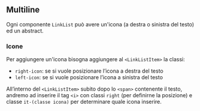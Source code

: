 ## Multiline

Ogni componente `LinkList` può avere un'icona (a destra o sinistra del testo) ed un abstract.

### Icone

Per aggiungere un'icona bisogna aggiungere al `<LinkListItem>` la classi:
* `right-icon`: se si vuole posizionare l’icona a destra del testo
* `left-icon`: se si vuole posizionare l’icona a sinistra del testo

All’interno del `<LinkListItem>` subito dopo lo `<span>` contenente il testo, andremo ad inserire il tag `<i>` con classi `right` (per definirne la posizione) e classe `it-(classe icona)` per determinare quale icona inserire.

<!-- STORY -->
